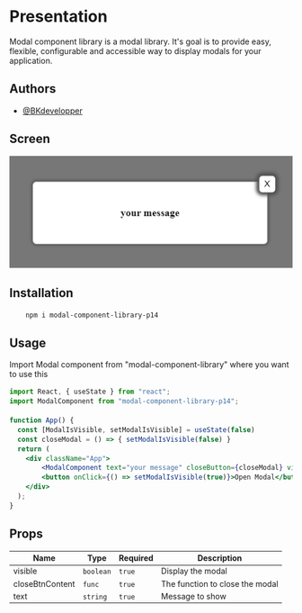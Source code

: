 # Presentation

Modal component library is a modal library. It's goal is to provide easy, flexible, configurable and accessible way to display modals for your application.

## Authors

- [@BKdevelopper](https://github.com/BKdevelopper)

## Screen

![screen](./src/lib/asset/screen.png)

## Installation

```bash
    npm i modal-component-library-p14
```

## Usage

Import Modal component from "modal-component-library" where you want to use this

```jsx
import React, { useState } from "react";
import ModalComponent from "modal-component-library-p14";

function App() {
  const [ModalIsVisible, setModalIsVisible] = useState(false)
  const closeModal = () => { setModalIsVisible(false) }
  return (
    <div className="App">      
        <ModalComponent text="your message" closeButton={closeModal} visible={ModalIsVisible} />
        <button onClick={() => setModalIsVisible(true)}>Open Modal</button>     
    </div>
  );
}
```

## Props

| Name            | Type          | Required | Description                                                              |
| --------------- | ------------- | -------- | ------------------------------------------------------------------------ |
| visible         | `boolean`     | `true`   | Display the modal                                                        |
| closeBtnContent | `func`        | `true`   | The function to close the modal                                          |
| text            | `string`      | `true`   | Message to show                                                          |